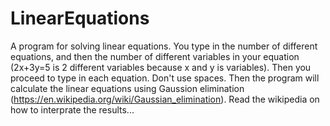 # LinearEquations
A program for solving linear equations.
You type in the number of different equations, and then the number of different variables in your equation (2x+3y=5 is 2 different variables because x and y is variables).
Then you proceed to type in each equation. Don't use spaces.
Then the program will calculate the linear equations using Gaussion elimination (https://en.wikipedia.org/wiki/Gaussian_elimination).
Read the wikipedia on how to interprate the results...

